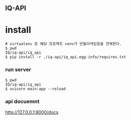 ## IQ-API

# install
~~~
# virtualenv 로 해당 프로젝트 venv가 만들어져있음을 전제한다.
$ pwd
IQ/iq-api/iq_api
$ pip install -r ./iq-api/iq_api.egg-info/requires.txt
~~~

### run server 
~~~
$ pwd
IQ/iq-api/iq_api
$ uvicorn main:app --reload
~~~

### api docuemnt
http://127.0.0.1:8000/docs
